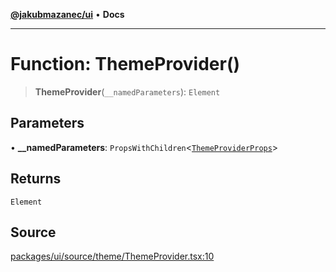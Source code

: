 [**@jakubmazanec/ui**](../README.md) • **Docs**

---

# Function: ThemeProvider()

> **ThemeProvider**(`__namedParameters`): `Element`

## Parameters

• **\_\_namedParameters**:
`PropsWithChildren`\<[`ThemeProviderProps`](../type-aliases/ThemeProviderProps.md)\>

## Returns

`Element`

## Source

[packages/ui/source/theme/ThemeProvider.tsx:10](https://github.com/jakubmazanec/tools/blob/ff982fbbc1a4d22edeaae8b283ad7d8de4b15bd8/packages/ui/source/theme/ThemeProvider.tsx#L10)
